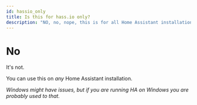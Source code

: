 ```yaml
---
id: hassio_only
title: Is this for hass.io only?
description: "NO, no, nope, this is for all Home Assistant installations (windows may have issues)"
---
```


# No

It's not.

You can use this on _any_ Home Assistant installation.

_Windows might have issues, but if you are running HA on Windows you are probably used to that._